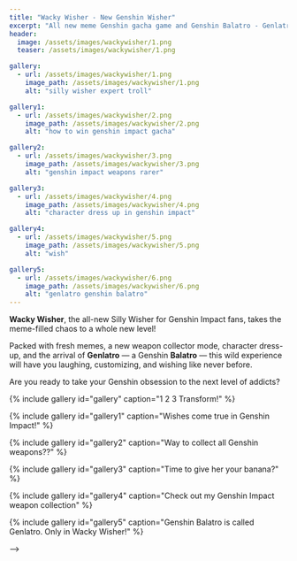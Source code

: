 ```yaml
---
title: "Wacky Wisher - New Genshin Wisher"
excerpt: "All new meme Genshin gacha game and Genshin Balatro - Genlatro!!"
header:
  image: /assets/images/wackywisher/1.png
  teaser: /assets/images/wackywisher/1.png

gallery:
  - url: /assets/images/wackywisher/1.png
    image_path: /assets/images/wackywisher/1.png
    alt: "silly wisher expert troll"

gallery1:
  - url: /assets/images/wackywisher/2.png
    image_path: /assets/images/wackywisher/2.png
    alt: "how to win genshin impact gacha"

gallery2:
  - url: /assets/images/wackywisher/3.png
    image_path: /assets/images/wackywisher/3.png
    alt: "genshin impact weapons rarer"

gallery3:
  - url: /assets/images/wackywisher/4.png
    image_path: /assets/images/wackywisher/4.png
    alt: "character dress up in genshin impact"

gallery4:
  - url: /assets/images/wackywisher/5.png
    image_path: /assets/images/wackywisher/5.png
    alt: "wish"

gallery5:
  - url: /assets/images/wackywisher/6.png
    image_path: /assets/images/wackywisher/6.png
    alt: "genlatro genshin balatro"
---
```


<!-- [![AppStore](/assets/images/appstore-badge-black.svg){: width="150"}](https://apps.apple.com/us/app/wacky-warper/id6502666713) 
[![PlayStore](/assets/images/google-play-badge.png){: width="185"}](https://play.google.com/store/apps/details?id=com.hippopenny.offrail)
[![Discord](/assets/images/discord.svg){: width="44"}](https://discord.gg/SShz2reFyN)
[**Partner Program**](/creator/)
[**vTuber Models**](/vtuber/) -->


<!-- 
Big News: Just Released [Wacky Wuwa](/wackywuwa), pull your characters, chat emoji 😉❤️🌹😎😂!!, create characters for others to play with, dress them up to your desire.

[![AppStore](/assets/images/appstore-badge-black.svg){: width="150"}](https://apps.apple.com/us/app/wacky-wuwa/id6504840460) 
[![PlayStore](/assets/images/google-play-badge.png){: width="185"}](https://play.google.com/store/apps/details?id=com.hippopenny.wuther)

**🎉 Update 🎉**

For the first time ever, you can now express yourself, design your own dress as easily as typing a few words --- in English, Chinese, VNmese or any language. Words not enough to bring your vision to life? Too lazy to type? No problem! Simply upload a reference image, and watch the magic happen --- you'll be surprised!

{% include gallery id="gallery9" caption="Tailor your own outfits." %}

But that’s not all. Your creations can be shared and monetized in Pom pom's showroom. For every sale, you'll earn *70 Pumpum coins*.

Express yourself, start designing, and show off your style to the world! and earn!

**🎉 The Wait is Finally Over – Welcome to Wacky Warper! 🎉** -->


<!-- 
Wacky Warper — not just the Honkai Star Rail silly wisher — Gacha. Meme. Dress. Gift. Emotional Chat. Mini-games. With a quirky meme art style, an accurate gacha system, and a variety of special outfits and items, you can dress up your favorite characters in unique ways. Interact with them and witness their priceless emotional reactions! If you’re a fan of Honkai: Star Rail, Genshin Impact, or Wuthering Waves, you’ll love the silly wacky twist we've brought to the gacha experience!

Wacky Warper is the only place where you can imagine, create, and dress your beloved characters in special outfits—the funniest gacha simulator around! -->


**Wacky Wisher**, the all-new Silly Wisher for Genshin Impact fans, takes the meme-filled chaos to a whole new level!  

Packed with fresh memes, a new weapon collector mode, character dress-up, and the arrival of **Genlatro** — a Genshin **Balatro** — this wild experience will have you laughing, customizing, and wishing like never before.  

Are you ready to take your Genshin obsession to the next level of addicts?


{% include gallery id="gallery" caption="1 2 3 Transform!" %}

{% include gallery id="gallery1" caption="Wishes come true in Genshin Impact!" %}

{% include gallery id="gallery2" caption="Way to collect all Genshin weapons??" %}

{% include gallery id="gallery3" caption="Time to give her your banana?" %}

{% include gallery id="gallery4" caption="Check out my Genshin Impact weapon collection" %}

{% include gallery id="gallery5" caption="Genshin Balatro is called Genlatro. Only in Wacky Wisher!" %}

<!-- 
And laugh your ass off with frequently added mini games - all free!

- Pom Pom wants to get rich with a slot machine.

- Suika Game with Origami Birds and sexy HSR characters! All Free!! 

{% include gallery id="gallery7" caption="Suika Game, Bird Clan! Funniest and Free!" %}

{% include gallery id="gallery8" caption="Pom Pom! Why is that circle of order?" %}

{% include video id="nBtQGII81HE" provider="youtube" %}

Feeling pretty confident, Pom Pom is willing to bet Golden Trash and very rare nurse costume.
Do you feel lucky?

🌟Exciting update: Since its recent launch, Wacky Warper has risen to the top of multiple charts, aspiring to be recognized as one of the best gacha games.🌟


[![AppStore](/assets/images/appstore-badge-black.svg){: width="150"}](https://apps.apple.com/us/app/wacky-warper/id6502666713) 
[![PlayStore](/assets/images/google-play-badge.png){: width="185"}](https://play.google.com/store/apps/details?id=com.hippopenny.offrail)


Main Features:

🎭 Silly Banners: Pull banners - new and past limited banners. Updated frequently!

🎎 Big collection of Characters & Clothes: Collect a wide array of unique characters and items, all with a playful nod to the Honkai: Star Rail universe

🎁 Free daily Gacha to gain your characters 

👒 Dress: Customize your characters with cool outfits. Make them unique! Create your own hilarious fashion statements!

✨ Priceless Emotions: Your characters have emotions. Gift them something, treat them well and see their priceless reactions!

👀 Character Panel: Collect all the characters, items, and costumes. Show off your collection!


Join Wacky Warper and enjoy the silly wisher honkai star rail. Download now and let the laughter begin!

Note: Wacky Warper is purely for entertainment and is not affiliated with Honkai: Star Rail. It's all about having a blast!

{% include gallery id="gallery" caption="Get on the traaaaain!" %}

Wacky Warper! What a wacky honkai wacky wisher! 

Download game!

[![AppStore](/assets/images/appstore-badge-black.svg){: width="150"}](https://apps.apple.com/us/app/wacky-warper/id6502666713) 
[![PlayStore](/assets/images/google-play-badge.png){: width="185"}](https://play.google.com/store/apps/details?id=com.hippopenny.offrail)




<!-- **🚀 Release for Honkai Star Rail HSR 2.3**
- *Firefly* will be released to Wacky Warper **24h** after Honkai: Star Rail hsr version 2.3!
- More clothes to dress up characters, and more funny animations for you to share and laugh
- Two beautiful lordly trash can costume
- One more thing, some of you will also receive the `code` to use and share. Check your `User` panel. yay!!!  

🌟Exciting update: Since its recent launch, Wacky Warper has risen to the top of multiple charts, aspiring to be recognized as one of the best gacha games.🌟

{% include gallery id="gallery5" caption="1 2 3 Transform!" %} -->

<!-- **🚀 Are you ready to get on board Wacky train**

06/07/2024 - The wait is almost over! We're putting the final touches on Wacky Warper, and it's almost here. Get ready to dive into the wackiest things ever, because this weekend, the fun begins!🤞 Stay tuned and stay excited! 🌟


**🏃 Join the Fun Early & Get Rewarded!**

Exciting news! Leading up to the game release, we're giving the first 100 members who share cool memes a special Creator Pack. This program ends on 2024/05/31, so don't miss out! Tell your friends to join the fun too!" --> -->